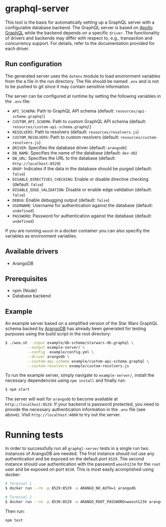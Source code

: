 # graphql-server
This tool is the basis for automatically setting up a GraphQL server with a configurable
database backend. The GraphQL server is based on [Apollo GraphQL](https://www.apollographql.com/) while the
backend depends on a specific `driver`. The functionality of drivers and backends may differ with respect to,
e.g., transaction and concurrency support. For details, refer to the documentation provided for each
driver.

## Run configuration
The generated server uses the `dotenv` module to load environment variables from the a file in the run directory. The file should be named `.env` and is not to be pushed to git since it may contain sensitive information.

The server can be configured at runtime by setting the following variables in the `.env` file:

- `API_SCHEMA`: Path to GraphQL API schema (default: `resources/api-schema.graphql`) 
- `CUSTOM_API_SCHEMA`: Path to custom GraphQL API schema (default: `resources/custom-api-schema.graphql`)
- `RESOLVERS`: Path to resolvers (default: `resources/resolvers.js`)
- `CUSTOM_RESOLVERS`: Path to custom resolvers (default: `resources/custom-resolvers.js`)
- `DRIVER`: Specifies the database driver (default: `arangodb`)
- `DB_NAME`: Specifies the name of the database (default: `dev-db`)
- `DB_URL`: Specifies the URL to the database (default: `http://localhost:8529`)
- `DROP`: Indicates if the data in the database should be purged (default: `false`)
- `DISABLE_DIRECTIVES_CHECKING`: Enable or disable directive checking (default: `false`)
- `DISABLE_EDGE_VALIDATION`: Disable or enable edge validation (default: `false`)
- `DEBUG`: Enable debugging output (default: `false`)
- `USERNAME`: Username for authentication against the database (default: `undefined`)
- `PASSWORD`: Password for authentication against the database (default: `undefined`)

If you are running `woosh` in a docker container you can also specifiy the variables as environment variables.

## Available drivers
- ArangoDB


## Prerequisites
- npm (Node)
- Database backend

## Example
An example server based on a simplified version of the Star Wars GraphQL schema backed by [ArangoDB](https://www.arangodb.com/) has already been generated for testing purposes using the build script in the root directory:
```bash
$ ./woo.sh --input example/db-schema/starwars-db.graphql \
          --output example-server/ \
          --config  example/config.yml \
          --driver arangodb \
          --custom-api-schema example/custom-api-schema.graphql \
          --custom-resolvers example/custom-resolvers.js
```

To run the example server, simply navigate to `example-server/`, install the necessary dependencies using `npm install` and finally run:
```bash
$ npm start
```
The server will wait for `arangodb` to become available at `http://localhost:8529`. If your backend is password protected, you need to provide the necessary authentication information in the `.env` file (see above). Visit `http://localhost:4000` to try out the server.


# Running tests
In order to successfully run all `graphql-server` tests in a single run two instances of ArangoDB are needed. The first instance should not use any authentication and be exposed on the default port `8529`. The second instance should use authentication with the password `woosh1234` for the `root` user and be exposed on port `8530`. This is most easily acomplished using docker:

```bash
# Terminal 1
$ docker run --rm -p 8529:8529 -e ARANGO_NO_AUTH=1 arangodb

# Terminal 2
$ docker run --rm -p 8530:8529 -e ARANGO_ROOT_PASSWORD=woosh1234 arangodb
```

Then run:
```bash
npm test
```
 
